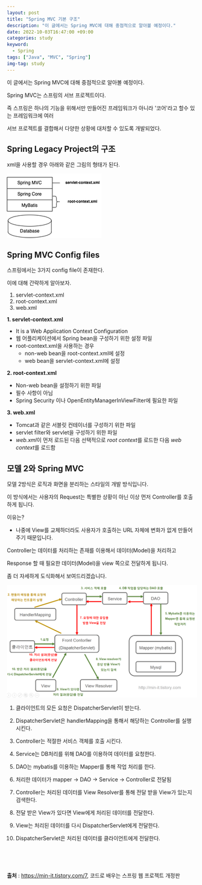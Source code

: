 ```yaml
---
layout: post
title: "Spring MVC 기본 구조"
description: "이 글에서는 Spring MVC에 대해 중점적으로 알아볼 예정이다."
date: 2022-10-03T16:47:00 +09:00
categories: study
keyword:
  - Spring
tags: ["Java", "MVC", "Spring"]
img-tag: study
---
```


이 글에서는 Spring MVC에 대해 중점적으로 알아볼 예정이다.

Spring MVC는 스프링의 서브 프로젝트이다.

즉 스프링은 하나의 기능을 위해서만 만들어진 프레임워크가 아니라 '코어'라고 할수 있는 프레임워크에 여러

서브 프로젝트를 결합해서 다양한 상황에 대처할 수 있도록 개발되었다.

## Spring Legacy Project의 구조

xml을 사용할 경우 아래와 같은 그림의 형태가 된다.

![](/assets/img/44e055db-9dd3-4347-a1a9-7a8537edba6d-image.png)

## Spring MVC Config files

스프링에서는 3가지 config file이 존재한다.

이에 대해 간략하게 알아보자.

1. servlet-context.xml
2. root-context.xml
3. web.xml

**1. servlet-context.xml**

- It is a Web Application Context Configuration
- 웹 어플리케이션에서 Spring bean을 구성하기 위한 설정 파일
- root-context.xml을 사용하는 경우
  - non-web bean을 root-context.xml에 설정
  - web bean을 servlet-context.xml에 설정

**2. root-context.xml**

- Non-web bean을 설정하기 위한 파일
- 필수 사항이 아님
- Spring Security 이나 OpenEntityManagerInViewFilter에 필요한 파일

**3. web.xml**

- Tomcat과 같은 서블릿 컨테이너를 구성하기 위한 파일
- servlet filter와 servlet을 구성하기 위한 파일
- *web.xml*이 먼저 로드된 다음 선택적으로 *root context*를 로드한 다음 *web context*를 로드함

## 모델 2와 Spring MVC

모델 2방식은 로직과 화면을 분리하는 스타일의 개발 방식입니다.

이 방식에서는 사용자의 Request는 특별한 상황이 아닌 이상 먼저 Controller를 호출하게 됩니다.

이유는?

- 나중에 View를 교체하더라도 사용자가 호출하는 URL 자체에 변화가 없게 만들어 주기 때문입니다.

Controller는 데이터를 처리하는 존재를 이용해서 데이터(Model)을 처리하고

Response 할 때 필요한 데이터(Model)을 view 쪽으로 전달하게 됩니다.

좀 더 자세하게 도식화해서 보여드리겠습니다.

![](/assets/img/960f973e-40c1-48cf-a709-9ee590ac8a84-image.png)

1. 클라이언트의 모든 요청은 DispatcherServlet이 받는다.

2. DispatcherServlet은 handlerMapping을 통해서 해당하는 Controller를 실행 시킨다.

3. Controller는 적절한 서비스 객체를 호출 시킨다.

4. Service는 DB처리를 위해 DAO를 이용하여 데이터를 요청한다.

5. DAO는 mybatis를 이용하는 Mapper를 통해 작업 처리를 한다.

6. 처리한 데이터가 mapper -> DAO -> Service -> Controller로 전달됨

7. Controller는 처리된 데이터를 View Resolver를 통해 전달 받을 View가 있는지 검색한다.

8. 전달 받은 View가 있다면 View에게 처리된 데이터를 전달한다.

9. View는 처리된 데이터를 다시 DispatcherServlet에게 전달한다.

10. DispatcherServlet은 처리된 데이터를 클라이언트에게 전달한다.

</br>
</br>
</br>

**출처** : https://min-it.tistory.com/7, 코드로 배우는 스프링 웹 프로젝트 개정판
